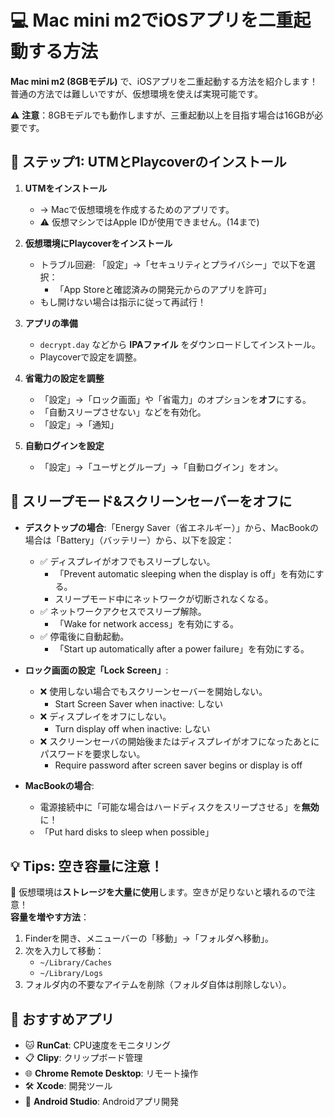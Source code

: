 # 💻 Mac mini m2でiOSアプリを二重起動する方法

**Mac mini m2 (8GBモデル)** で、iOSアプリを二重起動する方法を紹介します！普通の方法では難しいですが、仮想環境を使えば実現可能です。

⚠️ **注意**：8GBモデルでも動作しますが、三重起動以上を目指す場合は16GBが必要です。

## 🚀 ステップ1: UTMとPlaycoverのインストール

1. **UTMをインストール**
   - → Macで仮想環境を作成するためのアプリです。
   - ⚠️ 仮想マシンではApple IDが使用できません。(14まで)

2. **仮想環境にPlaycoverをインストール**
   - トラブル回避: 「設定」→「セキュリティとプライバシー」で以下を選択：
     - 「App Storeと確認済みの開発元からのアプリを許可」
   - もし開けない場合は指示に従って再試行！

3. **アプリの準備**
   - `decrypt.day` などから **IPAファイル** をダウンロードしてインストール。
   - Playcoverで設定を調整。

4. **省電力の設定を調整**
   - 「設定」→「ロック画面」や「省電力」のオプションを**オフ**にする。
   - 「自動スリープさせない」などを有効化。
   - 「設定」→「通知」

5. **自動ログインを設定**
   - 「設定」→「ユーザとグループ」→「自動ログイン」をオン。

## 🌙 スリープモード&スクリーンセーバーをオフに

- **デスクトップの場合**:「Energy Saver（省エネルギー）」から、MacBookの場合は「Battery」（バッテリー）から、以下を設定：
  - ✅ ディスプレイがオフでもスリープしない。
    - 「Prevent automatic sleeping when the display is off」を有効にする。
    - スリープモード中にネットワークが切断されなくなる。
  - ✅ ネットワークアクセスでスリープ解除。
    - 「Wake for network access」を有効にする。
  - ✅ 停電後に自動起動。
    - 「Start up automatically after a power failure」を有効にする。

- **ロック画面の設定「Lock Screen」**:
  - ❌ 使用しない場合でもスクリーンセーバーを開始しない。
    - Start Screen Saver when inactive: しない
  - ❌ ディスプレイをオフにしない。
    - Turn display off when inactive: しない
  - ❌ スクリーンセーバの開始後またはディスプレイがオフになったあとにパスワードを要求しない。
    - Require password after screen saver begins or display is off

- **MacBookの場合**:  
  - 電源接続中に「可能な場合はハードディスクをスリープさせる」を**無効**に！
  - 「Put hard disks to sleep when possible」

## 💡 Tips: 空き容量に注意！

🛑 仮想環境は**ストレージを大量に使用**します。空きが足りないと壊れるので注意！  
**容量を増やす方法**：  
1. Finderを開き、メニューバーの「移動」→「フォルダへ移動」。  
2. 次を入力して移動：  
   - `~/Library/Caches`  
   - `~/Library/Logs`  
3. フォルダ内の不要なアイテムを削除（フォルダ自体は削除しない）。

## 🌟 おすすめアプリ

- 🐱 **RunCat**: CPU速度をモニタリング  
- 📋 **Clipy**: クリップボード管理  
- 🌐 **Chrome Remote Desktop**: リモート操作  
- 🛠 **Xcode**: 開発ツール  
- 🤖 **Android Studio**: Androidアプリ開発

